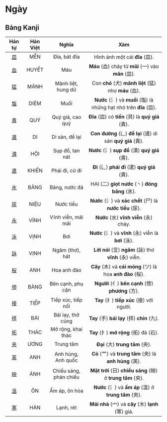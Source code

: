 # Ngày

## Bảng Kanji

| Hán tự | Hán Việt | Nghĩa | Xàm |
| :---: | :---: | :---: | :---: |
| [<span class="stroke-order">皿</span>](https://mazii.net/vi-VN/search/kanji/javi/%E7%9A%BF) | MỄN | Đĩa, bát đĩa | Hình ảnh một cái **đĩa** (皿). |
| [<span class="stroke-order">血</span>](https://mazii.net/vi-VN/search/kanji/javi/%E8%A1%80) | HUYẾT | Máu | **Máu** (血) chảy từ **mũi** (一) vào **mãn** (皿). |
| [<span class="stroke-order">猛</span>](https://mazii.net/vi-VN/search/kanji/javi/%E7%8C%9B) | MÃNH | Mãnh liệt, hung dữ | Con **chó** (犬) **mãnh liệt** (猛) như **máu** (血). |
| [<span class="stroke-order">塩</span>](https://mazii.net/vi-VN/search/kanji/javi/%E5%A1%A9) | DIÊM | Muối | **Nước** (氵) và **muối** (塩) là những hạt nhỏ trên **đĩa** (皿). |
| [<span class="stroke-order">貴</span>](https://mazii.net/vi-VN/search/kanji/javi/%E8%B2%B4) | QUÝ | Quý giá, cao quý | **Đĩa** (皿) có **tiền** (貝) là **quý giá** (貴). |
| [<span class="stroke-order">遺</span>](https://mazii.net/vi-VN/search/kanji/javi/%E9%81%BA) | DI | Di sản, để lại | **Con đường** (辶) **để lại** (遺) di sản **quý giá** (貴). |
| [<span class="stroke-order">潰</span>](https://mazii.net/vi-VN/search/kanji/javi/%E6%BD%B0) | HỘI | Sụp đổ, tan nát | **Nước** (氵) **sụp đổ** (潰) **quý giá** (貴). |
| [<span class="stroke-order">遣</span>](https://mazii.net/vi-VN/search/kanji/javi/%E9%81%A3) | KHIỂN | Phái đi, cử đi | **Đi** (辶) **phái đi** (遣) **quý giá** (貴). |
| [<span class="stroke-order">氷</span>](https://mazii.net/vi-VN/search/kanji/javi/%E6%B0%B7) | BĂNG | Băng, nước đá | HAI (二) **giọt nước** (丶) **đóng băng** (氷). |
| [<span class="stroke-order">尿</span>](https://mazii.net/vi-VN/search/kanji/javi/%E5%B0%BF) | NIỆU | Nước tiểu | **Nước** (氵) và **xác chết** (尸) là **nước tiểu** (尿). |
| [<span class="stroke-order">永</span>](https://mazii.net/vi-VN/search/kanji/javi/%E6%B0%B8) | VĨNH | Vĩnh viễn, mãi mãi | **Nước** (水) **vĩnh viễn** (永) chảy. |
| [<span class="stroke-order">泳</span>](https://mazii.net/vi-VN/search/kanji/javi/%E6%B3%B3) | VỊNH | Bơi | **Nước** (氵) và **vĩnh** (永) viễn là **bơi** (泳). |
| [<span class="stroke-order">詠</span>](https://mazii.net/vi-VN/search/kanji/javi/%E8%A9%A0) | VỊNH | Ngâm (thơ), hát | **Lời nói** (言) **ngâm** (詠) thơ **vĩnh** (永) viễn. |
| [<span class="stroke-order">桜</span>](https://mazii.net/vi-VN/search/kanji/javi/%E6%A1%9C) | ANH | Hoa anh đào | **Cây** (木) và **cái móng** (ツ) là hoa **anh đào** (桜). |
| [<span class="stroke-order">傍</span>](https://mazii.net/vi-VN/search/kanji/javi/%E5%82%8D) | BÀNG | Bên cạnh, phụ cận | **Người** (亻) **bên cạnh** (傍) **phương** (方). |
| [<span class="stroke-order">接</span>](https://mazii.net/vi-VN/search/kanji/javi/%E6%8E%A5) | TIẾP | Tiếp xúc, tiếp nối | **Tay** (扌) **tiếp xúc** (接) với người. |
| [<span class="stroke-order">拝</span>](https://mazii.net/vi-VN/search/kanji/javi/%E6%8B%9D) | BÁI | Bái lạy, thờ cúng | **Tay** (手) **bái lạy** (拝) **chín** (九). |
| [<span class="stroke-order">拓</span>](https://mazii.net/vi-VN/search/kanji/javi/%E6%8B%93) | THÁC | Mở rộng, khai thác | **Tay** (扌) **mở rộng** (拓) đá (石). |
| [<span class="stroke-order">央</span>](https://mazii.net/vi-VN/search/kanji/javi/%E5%A4%AE) | ƯƠNG | Trung tâm | **Đại** (大) **trung tâm** (央). |
| [<span class="stroke-order">英</span>](https://mazii.net/vi-VN/search/kanji/javi/%E8%8B%B1) | ANH | Anh hùng, Anh quốc | **Cỏ** (艹) và **trung tâm** (央) là **anh hùng** (英). |
| [<span class="stroke-order">映</span>](https://mazii.net/vi-VN/search/kanji/javi/%E6%98%A0) | ÁNH | Chiếu sáng, phản chiếu | **Mặt trời** (日) **chiếu sáng** (映) ở **trung tâm** (央). |
| [<span class="stroke-order">温</span>](https://mazii.net/vi-VN/search/kanji/javi/%E6%B8%A9) | ÔN | Ấm áp, ôn hòa | **Nước** (氵) và **ấm áp** (温) ở **trung tâm** (央). |
| [<span class="stroke-order">寒</span>](https://mazii.net/vi-VN/search/kanji/javi/%E5%AF%92) | HÀN | Lạnh, rét | **Mái nhà** (宀) và **cây** (木) **lạnh** (寒) giá. |

